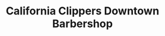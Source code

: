 ---
title: "California Clippers Downtown Barbershop"
url: /modesto/california-clippers-downtown-barbershop/
shop: hairdresser
---